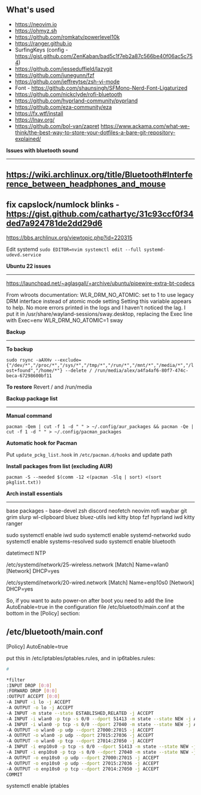 ## What's used
- https://neovim.io
- https://ohmyz.sh
- https://github.com/romkatv/powerlevel10k
- https://ranger.github.io
- SurfingKeys (config - https://gist.github.com/ZenKaban/bad5c1f7eb2a87c566be40f06ac5c754)
- https://github.com/jesseduffield/lazygit
- https://github.com/junegunn/fzf
- https://github.com/jeffreytse/zsh-vi-mode
- Font - https://github.com/shaunsingh/SFMono-Nerd-Font-Ligaturized
- https://github.com/nickclyde/rofi-bluetooth
- https://github.com/hyprland-community/pyprland
- https://github.com/eza-community/eza
- https://fx.wtf/install
- https://lnav.org/
- https://github.com/bol-van/zapret
https://www.ackama.com/what-we-think/the-best-way-to-store-your-dotfiles-a-bare-git-repository-explained/

**Issues with bluetooth sound**
________________
https://wiki.archlinux.org/title/Bluetooth#Interference_between_headphones_and_mouse
---------------------
fix capslock/numlock blinks - https://gist.github.com/cathartyc/31c93ccf0f34ded7a924781de2dd29d6
------------------

https://bbs.archlinux.org/viewtopic.php?id=220315

Edit systemd `sudo EDITOR=nvim systemctl edit --full systemd-udevd.service`

**Ubuntu 22 issues**
________________
https://launchpad.net/~aglasgall/+archive/ubuntu/pipewire-extra-bt-codecs

From wlroots documentation: WLR_DRM_NO_ATOMIC: set to 1 to use legacy DRM interface instead of atomic mode setting
Setting this variable appears to help. No more errors printed in the logs and I haven't noticed the lag. I put it in /usr/share/wayland-sessions/sway.desktop, replacing the Exec line with Exec=env WLR_DRM_NO_ATOMIC=1 sway

**Backup**
________________

**To backup**

`sudo rsync -aAXHv --exclude={"/dev/*","/proc/*","/sys/*","/tmp/*","/run/*","/mnt/*","/media/*","/lost+found","/home/*"} --delete / /run/media/alex/a4fa4af6-80f7-474c-beca-67298600bf11`

**To restore**
Revert / and /run/media

**Backup package list**
________________
**Manual command**

`pacman -Qem | cut -f 1 -d " " > ~/.config/aur_packages && pacman -Qe | cut -f 1 -d " " > ~/.config/pacman_packages`

**Automatic hook for Pacman**

Put `update_pckg_list.hook` in `/etc/pacman.d/hooks` and update path

**Install packages from list (excluding AUR)**

`pacman -S --needed $(comm -12 <(pacman -Slq | sort) <(sort pkglist.txt))`

**Arch install essentials**
________________
base packages - base-devel zsh discord neofetch neovim rofi waybar git grim slurp wl-clipboard bluez bluez-utils iwd kitty btop fzf hyprland iwd kitty ranger 

sudo systemctl enable iwd 
sudo systemctl enable systemd-networkd
sudo systemctl enable systems-resolved
sudo systemctl enable bluetooth

datetimectl
NTP

/etc/systemd/network/25-wireless.network
[Match] Name=wlan0 
[Network] DHCP=yes   

/etc/systemd/network/20-wired.network
[Match] Name=enp10s0
[Network] DHCP=yes   

So, if you want to auto power-on after boot you need to add the line AutoEnable=true in the configuration file /etc/bluetooth/main.conf at the bottom in the [Policy] section:

/etc/bluetooth/main.conf
------------------------------------------------------------------------------
[Policy]
AutoEnable=true

put this in /etc/iptables/iptables.rules, and in ip6tables.rules:
```bash
#

*filter
:INPUT DROP [0:0]
:FORWARD DROP [0:0]
:OUTPUT ACCEPT [0:0]
-A INPUT -i lo -j ACCEPT
-A OUTPUT -o lo -j ACCEPT
-A INPUT -m state --state ESTABLISHED,RELATED -j ACCEPT
-A INPUT -i wlan0 -p tcp -s 0/0 --dport 51413 -m state --state NEW -j ACCEPT
-A INPUT -i wlan0 -p tcp -s 0/0 --dport 27040 -m state --state NEW -j ACCEPT
-A OUTPUT -o wlan0 -p udp --dport 27000:27015 -j ACCEPT
-A OUTPUT -o wlan0 -p udp --dport 27015:27036 -j ACCEPT
-A OUTPUT -o wlan0 -p tcp --dport 27014:27050 -j ACCEPT
-A INPUT -i enp10s0 -p tcp -s 0/0 --dport 51413 -m state --state NEW -j ACCEPT
-A INPUT -i enp10s0 -p tcp -s 0/0 --dport 27040 -m state --state NEW -j ACCEPT
-A OUTPUT -o enp10s0 -p udp --dport 27000:27015 -j ACCEPT
-A OUTPUT -o enp10s0 -p udp --dport 27015:27036 -j ACCEPT
-A OUTPUT -o enp10s0 -p tcp --dport 27014:27050 -j ACCEPT
COMMIT
```
systemctl enable iptables
